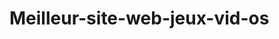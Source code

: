 # Meilleur-site-web-jeux-vid-os
<br>

<title> Le cahier des charges <title/>
<br>
<h1>Développement WEB :  </h1>
<br>
-Utiliser du HTML, CSS, API et Javascript

<br>
Interaction avec API :  
<br>
-Permettant d’avoir une idée du jeu vidéo

<br>
-Modélisation :  
<br>
-Modéliser l’architecture du site WEB
<br>
-Créer des diagrammes de cas d’utilisation  et d’éxigence

<br>
Collaboration et gestion de version avec GITHUB : 
<br>
-Travailler en équipe sur le même via GITHUB
-Mettre à jour régulierement le cahier des charges

<br>
-Désign et expérience utilisateur 
<br>
-Concevoir un site avec une interface utilisateur agréable, atypique et claire
 <br>
-interaction entre utilisateur via les commentaires
<br>
Page de contact : nom,email et snap
<br>
-couleurs cohérentes 
<br>
Page d'accueil : 
<br>
Présentation générale : description du site (thème jeux vidéos)
<br>
Menu de navigation : Liens vers les autres pages du site
<br>
Aperçu des données de L'API: brève gameplay du jeu vidéo
<br>
Page de services/informatique : 
<br>



